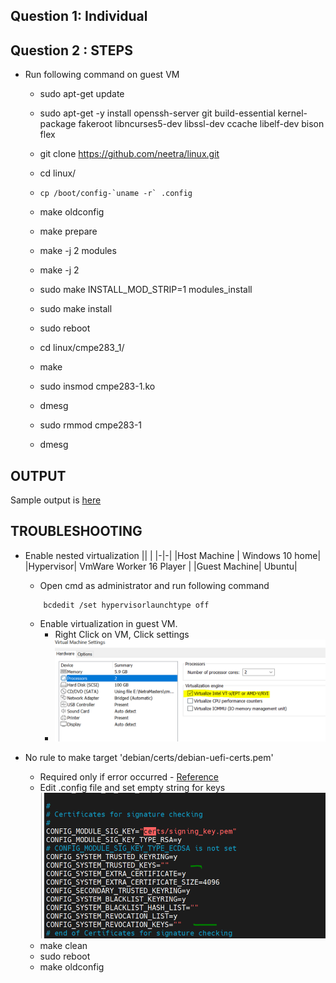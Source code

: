 ## Question 1: Individual
## Question 2 : STEPS
-  Run following command on guest VM

    - sudo apt-get update
    - sudo apt-get -y install openssh-server git build-essential kernel-package fakeroot libncurses5-dev libssl-dev ccache libelf-dev bison flex
    - git clone https://github.com/neetra/linux.git
    - cd linux/

    - 
        ```cp /boot/config-`uname -r` .config```
    
    - make oldconfig
    - make prepare
    - make -j 2 modules
    - make -j 2
    - sudo make INSTALL_MOD_STRIP=1 modules_install
    - sudo make install
    - sudo reboot    
    - cd linux/cmpe283_1/
    - make
    - sudo insmod cmpe283-1.ko
    - dmesg
    - sudo rmmod cmpe283-1
    - dmesg
## OUTPUT
   Sample output is [here](assignment1_output.txt) 	
## TROUBLESHOOTING
- Enable nested virtualization
    || |
    |-|-|
    |Host Machine | Windows 10 home|
    |Hypervisor|  VmWare Worker 16 Player |
    |Guest Machine| Ubuntu|
    - Open cmd as administrator and run following command
    ```
        bcdedit /set hypervisorlaunchtype off

    ```
    - Enable virtualization in  guest VM. 
        - Right Click on VM, Click settings
        - ![Enable virtualization](en_v.PNG)

-   No rule to make target 'debian/certs/debian-uefi-certs.pem'     
    - Required only if error occurred - [Reference](https://stackoverflow.com/questions/67670169/compiling-kernel-gives-error-no-rule-to-make-target-debian-certs-debian-uefi-ce)
    - Edit .config file and set empty string for keys
        ![Enable virtualization](emp_keys.PNG)
    - make clean
    - sudo reboot
    - make oldconfig        
    
    



     
